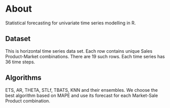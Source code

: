 # About
Statistical forecasting for univariate time series modelling in R. 

## Dataset
This is horizontal time series data set. Each row contains unique Sales Product-Market combinations. There are 19 such rows. Each time series has 36 time steps.

## Algorithms
ETS, AR, THETA, STLf, TBATS, KNN and their ensembles. We choose the best algorithm based on MAPE and use its forecast for each Market-Sale Product combination.

